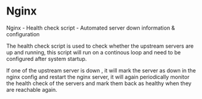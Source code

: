 # Nginx
Nginx - Health check script - Automated server down information & configuration


The health check script is used to check whether the upstream servers are up and running, this script will run on a continous loop and need to be configured after system startup.

If one of the upstream server is down , it will mark the server as down in the nginx config and restart the nginx server, it will again periodically monitor the health check of the servers and mark them back as healthy when they are reachable again. 
